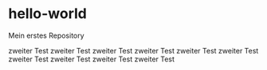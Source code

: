 # hello-world
Mein erstes Repository

zweiter Test
zweiter Test
zweiter Test
zweiter Test
zweiter Test
zweiter Test
zweiter Test
zweiter Test
zweiter Test
zweiter Test
